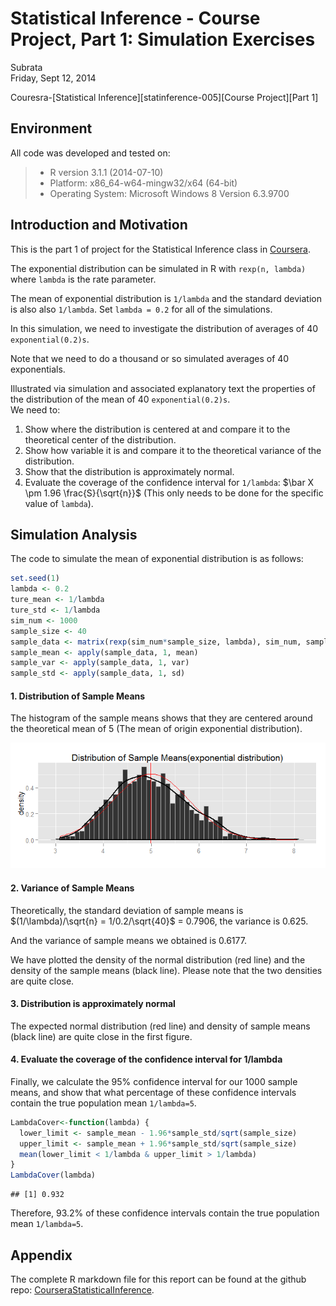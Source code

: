 # Statistical Inference - Course Project, Part 1: Simulation Exercises
Subrata  
Friday, Sept 12, 2014  

Couresra-[Statistical Inference][statinference-005][Course Project][Part 1]

## Environment
All code was developed and tested on:

> * R version 3.1.1 (2014-07-10) 
> * Platform: x86_64-w64-mingw32/x64 (64-bit)
> * Operating System: Microsoft Windows 8 Version 6.3.9700 

## Introduction and Motivation
This is the part 1 of project for the Statistical Inference class in [Coursera][1]. 

The exponential distribution can be simulated in R with `rexp(n, lambda)` 
where `lambda` is the rate parameter. 

The mean of exponential distribution is `1/lambda` and the standard deviation is also also `1/lambda`. Set `lambda = 0.2` for all of the simulations. 

In this simulation, we need to investigate the distribution of averages of 40 `exponential(0.2)s`. 

Note that we need to do a thousand or so simulated averages of 40 exponentials.

Illustrated via simulation and associated explanatory text the properties of the distribution of the mean of 40 `exponential(0.2)s`.  
We need to:

1. Show where the distribution is centered at and compare it to the theoretical center of the distribution.
2. Show how variable it is and compare it to the theoretical variance of the distribution.
3. Show that the distribution is approximately normal.
4. Evaluate the coverage of the confidence interval for `1/lambda`: $\bar X \pm 1.96 \frac{S}{\sqrt{n}}$ (This only needs to be done for the specific value of `lambda`). 

## Simulation Analysis

The code to simulate the mean of exponential distribution is as follows:

```r
set.seed(1)
lambda <- 0.2
ture_mean <- 1/lambda
ture_std <- 1/lambda
sim_num <- 1000
sample_size <- 40
sample_data <- matrix(rexp(sim_num*sample_size, lambda), sim_num, sample_size)
sample_mean <- apply(sample_data, 1, mean)
sample_var <- apply(sample_data, 1, var)
sample_std <- apply(sample_data, 1, sd)
```

#### 1. Distribution of Sample Means  
The histogram of the sample means shows that they are centered around the theoretical mean of 5 (The mean of origin exponential distribution). 

![plot of chunk unnamed-chunk-2](./project_part1_files/figure-html/unnamed-chunk-2.png) 

#### 2.  Variance of Sample Means
Theoretically, the standard deviation of sample means is $(1/\lambda)/\sqrt{n} = 1/0.2/\sqrt{40}$ = 0.7906, the variance is 0.625. 

And the variance of sample means we obtained is 0.6177.

We have plotted the density of the normal distribution (red line) and the density of the sample means (black line). Please note that the two densities are quite close. 




#### 3.  Distribution is approximately normal
The expected normal distribution (red line) and density of sample means (black line) are quite close in the first figure. 


#### 4. Evaluate the coverage of the confidence interval for 1/lambda
Finally, we calculate the 95% confidence interval for our 1000 sample means, and show that what percentage of these confidence intervals contain the true population mean `1/lambda=5`.

```r
LambdaCover<-function(lambda) {
  lower_limit <- sample_mean - 1.96*sample_std/sqrt(sample_size)
  upper_limit <- sample_mean + 1.96*sample_std/sqrt(sample_size)
  mean(lower_limit < 1/lambda & upper_limit > 1/lambda)
}  
LambdaCover(lambda)
```

```
## [1] 0.932
```
Therefore, 93.2% of these confidence intervals contain the true population mean `1/lambda=5`.


## Appendix
The complete R markdown file for this report can be found at the github repo: [CourseraStatisticalInference][2].




[1]:https://www.coursera.org/course/statinference
[2]:https://github.com/subroto08820/CourseraStatisticalInference
